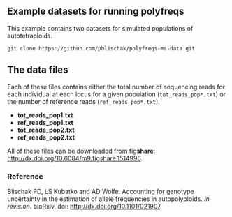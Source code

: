 ## Example datasets for running polyfreqs

This example contains two datasets for simulated populations of autotetraploids.

```
git clone https://github.com/pblischak/polyfreqs-ms-data.git
```

## The data files

Each of these files contains either the total number of sequencing reads for each individual at each locus for a given population (`tot_reads_pop*.txt`) or the number of reference reads (`ref_reads_pop*.txt`).

- **tot_reads_pop1.txt**
- **ref_reads_pop1.txt** 
- **tot_reads_pop2.txt**
- **ref_reads_pop2.txt**

All of these files can be downloaded from fig**share**: <a href="http://dx.doi.org/10.6084/m9.figshare.1514996" target="_blank">http://dx.doi.org/10.6084/m9.figshare.1514996</a>.

### Reference

Blischak PD, LS Kubatko and AD Wolfe. Accounting for genotype uncertainty in the estimation of allele frequencies in autopolyploids. *In revision*. bioRxiv, doi: <a href="http://dx.doi.org/10.1101/021907" target="_blank">http://dx.doi.org/10.1101/021907</a>.